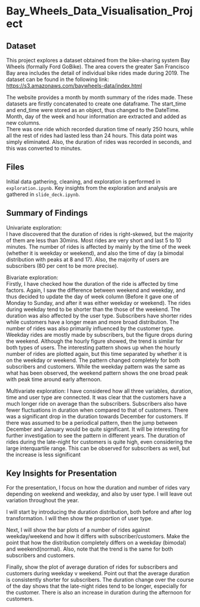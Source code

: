 # Bay_Wheels_Data_Visualisation_Project

## Dataset

This project explores a dataset obtained from the bike-sharing system Bay Wheels (formally Ford GoBike).  The area covers the greater San Francisco Bay area includes the detail of individual bike rides made during 2019.
The dataset can be found in the following link:
https://s3.amazonaws.com/baywheels-data/index.html

The website provides a month by month summary of the rides made.  These datasets are firstly concatenated to create one dataframe.  The start_time and end_time were stored as an object, thus changed to the DateTime.  Month, day of the week and hour information are extracted and added as new columns.  
There was one ride which recorded duration time of nearly 250 hours, while all the rest of rides had lasted less than 24 hours.  This data point was simply eliminated.  Also, the duration of rides was recorded in seconds, and this was converted to minutes.

## Files
Initial data gathering, cleaning, and exploration is performed in `exploration.ipynb`.  Key insights from the exploration and analysis are gathered in `slide_deck.ipynb`.

## Summary of Findings
Univariate exploration:  
I have discovered that the duration of rides is right-skewed, but the majority of them are less than 30mins.  Most rides are very short and last 5 to 10 minutes.  The number of rides is affected by mainly by the time of the week (whether it is weekday or weekend), and also the time of day (a bimodal distribution with peaks at 8 and 17).  Also, the majority of users are subscribers (80 per cent to be more precise).  

Bivariate exploration:  
Firstly, I have checked how the duration of the ride is affected by time factors.  Again, I saw the difference between weekend and weekday, and thus decided to update the day of week column (Before it gave one of Monday to Sunday, and after it was either weekday or weekend).  The rides during weekday tend to be shorter than the those of the weekend.  The duration was also affected by the user type.  Subscribers have shorter rides while customers have a longer mean and more broad distribution.  The number of rides was also primarily influenced by the customer type.  Weekday rides are mostly made by subscribers, but the figure drops during the weekend.  Although the hourly figure showed, the trend is similar for both types of users.  The interesting pattern shows up when the hourly number of rides are plotted again, but this time separated by whether it is on the weekday or weekend.  The pattern changed completely for both subscribers and customers.  While the weekday pattern was the same as what has been observed, the weekend pattern shows the one broad peak with peak time around early afternoon.

Multivariate exploration:
I have considered how all three variables, duration, time and user type are connected.  It was clear that the customers have a much longer ride on average than the subscribers.  Subscribers also have fewer fluctuations in duration when compared to that of customers.  There was a significant drop in the duration towards December for customers.  If there was assumed to be a periodical pattern, then the jump between December and January would be quite significant.  It will be interesting for further investigation to see the pattern in different years.  The duration of rides during the late-night for customers is quite high, even considering the large interquartile range.  This can be observed for subscribers as well, but the increase is less significant

## Key Insights for Presentation
For the presentation, I focus on how the duration and number of rides vary depending on weekend and weekday, and also by user type.  I will leave out variation throughout the year.

I will start by introducing the duration distribution, both before and after log transformation.  I will then show the proportion of user type.

Next, I will show the bar plots of a number of rides against weekday/weekend and how it differs with subscriber/customers.
Make the point that how the distribution completely differs on a weekday (bimodal) and weekend(normal).  Also, note that the trend is the same for both subscribers and customers.

Finally, show the plot of average duration of rides for subscribers and customers during weekday v weekend.  Point out that the average duration is consistently shorter for subscribers.  The duration change over the course of the day shows that the late-night rides tend to be longer, especially for the customer.  There is also an increase in duration during the afternoon for customers.
